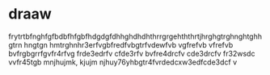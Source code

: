 # draaw
frytrtbfnghfgfbdbfhfgbfhdgdgfdhhghdhdhthrrgrgehththrtjhrghgtrghnghtghhgtrn hngtgn hmtrghnhr3erfvgbfredfvbgtrfvdewfvb vgfrefvb vfrefvb bvfrgbgrrfgvfr4rfvg frde3edrfv cfde3rfv bvfre4drcfv cde3drcfv fr32wsdc vvfr45tgb mnjhujmk, kjujm njhuy76yhbgtr4fvrdedcxw3edfcde3dcf v
